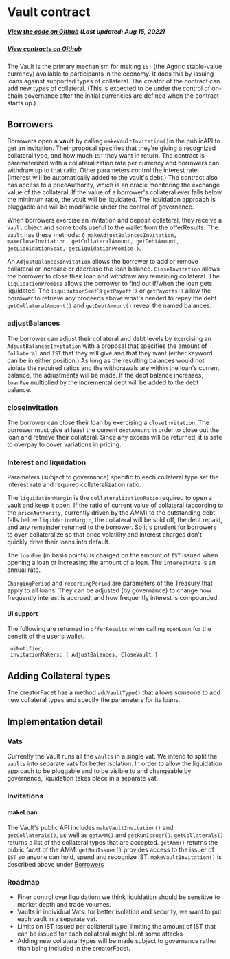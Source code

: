# Vault contract

<Zoe-Version/>

##### [View the code on Github](https://github.com/Agoric/agoric-sdk/blob/7d141a47b311363f099f496d4ed9b4d0f28c8fff/packages/inter-protocol/src/vaultFactory/vaultFactory.js) (Last updated: Aug 15, 2022)
##### [View contracts on Github](https://github.com/Agoric/agoric-sdk/tree/HEAD/packages/zoe/src/contracts)


The Vault is the primary mechanism for making `IST` (the Agoric stable-value
currency) available to participants in the economy. It does this by issuing
loans against supported types of collateral. The creator of the contract can
add new types of collateral. (This is expected to be under the control of
on-chain governance after the initial currencies are defined when the contract
starts up.)

## Borrowers

Borrowers open a **vault** by calling `makeVaultInvitation()`in the publicAPI to
get an invitation. Their proposal specifies that they're giving a recognized
collateral type, and how much `IST` they want in return. The contract is
parameterized with a collateralization rate per currency and borrowers can
withdraw up to that ratio. Other parameters control the interest rate. (Interest
will be automatically added to the vault's debt.) The contract also has
access to a priceAuthority, which is an oracle monitoring the exchange value of
the collateral. If the value of a borrower's collateral ever falls below the
minimum ratio, the vault will be liquidated. The liquidation approach is
pluggable and will be modifiable under the control of governance.

When borrowers exercise an invitation and deposit collateral, they receive a
`Vault` object and some tools useful to the wallet from the offerResults. The
`Vault` has these methods: `{ makeAdjustBalancesInvitation, makeCloseInvitation,
getCollateralAmount, getDebtAmount, getLiquidationSeat, getLiquidationPromise
}`.

An `AdjustBalancesInvitation` allows the borrower to add or remove collateral
or increase or decrease the loan balance.  `CloseInvitation` allows the
borrower to close their loan and withdraw any remaining collateral.  The
`liquidationPromise` allows the borrower to find out if/when the loan gets
liquidated. The `liquidationSeat`'s `getPayoff()` or `getPayoffs()` allow the
borrower to retrieve any proceeds above what's needed to repay the debt.
`getCollateralAmount()` and `getDebtAmount()` reveal the named balances.

### adjustBalances

The borrower can adjust their collateral and debt levels by exercising an
`AdjustBalancesInvitation` with a proposal that specifies the amount of
`Collateral` and `IST` that they will give and that they want (either keyword
can be in either position.) As long as the resulting balances would not violate
the required ratios and the withdrawals are within the loan's current balance,
the adjustments will be made. If the debt balance increases, `loanFee`
multiplied by the incremental debt will be added to the debt balance.

### closeInvitation

The borrower can close their loan by exercising a `closeInvitation`. The
borrower must give at least the current `debtAmount` in order to close out the
loan and retrieve their collateral. Since any excess will be returned, it is
safe to overpay to cover variations in pricing.

### Interest and liquidation

Parameters (subject to governance) specific to each collateral type set the
interest rate and required collateralization ratio.

The `liquidationMargin` is the `collateralizationRatio` required to open a vault
and keep it open. If the ratio of current value of collateral (according to the
`priceAuthority`, currently driven by the AMM) to the outstanding debt falls
below `liquidationMargin`, the collateral will be sold off, the debt repaid, and
any remainder returned to the borrower. So it's prudent for borrowers to
over-collateralize so that price volatility and interest charges don't quickly
drive their loans into default.

The `loanFee` (in basis points) is charged on the amount of `IST` issued when
opening a loan or increasing the amount of a loan.  The `interestRate` is an
annual rate.

`ChargingPeriod` and `recordingPeriod` are parameters of the Treasury that apply
to all loans. They can be adjusted (by governance) to change how frequently
interest is accrued, and how frequently interest is compounded.

#### UI support

The following are returned in `offerResults` when calling `openLoan` for the
benefit of the user's [wallet](/guides/wallet/).

     uiNotifier,
     invitationMakers: { AdjustBalances, CloseVault }

## Adding Collateral types

The creatorFacet has a method `addVaultType()` that allows someone to add new
collateral types and specify the parameters for its loans.

## Implementation detail

### Vats

Currently the Vault runs all the `vaults` in a single vat. We intend to split
the `vaults` into separate vats for better isolation. In order to allow the
liquidation approach to be pluggable and to be visible to and changeable by
governance, liquidation takes place in a separate vat.

### Invitations

#### makeLoan

The Vault's public API includes `makeVaultInvitation()` and
`getCollaterals()`, as well as `getAMM()` and `getRunIssuer()`.
`getCollaterals()` returns a list of the collateral types that are accepted.
`getAmm()` returns the public facet of the AMM. `getRunIssuer()` provides access
to the issuer of `IST` so anyone can hold, spend and recognize IST.
`makeVaultInvitation()` is described above under [Borrowers](#borrowers)

### Roadmap

 * Finer control over liquidation: we think liquidation should be sensitive to
  market depth and trade volumes.
 * Vaults in individual Vats: for better isolation and security, we want to put
  each vault in a separate vat.
 * Limits on IST issued per collateral type: limiting the amount of IST that
   can be issued for each collateral might blunt some attacks
 * Adding new collateral types will be made subject to governance rather
   than being included in the creatorFacet.
